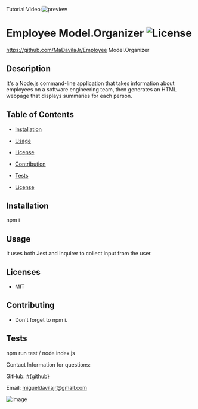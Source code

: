 Tutorial Video:![preview](https://drive.google.com/file/d/1GRkmOMiZm6apl5Puq_CnXUTkjIq2Chqs/preview)

# Employee Model.Organizer ![License](https://img.shields.io/static/v1?label=License&message=MIT&color=BLUE)
https://github.com/MaDavilaJr/Employee Model.Organizer

## Description

It's a Node.js command-line application that takes information about employees on a software engineering team, then generates an HTML webpage that displays summaries for each person.

## Table of Contents

* [Installation](#installation)
* [Usage](#usage)
* [License](#license)
* [Contribution](#contribution)
* [Tests](#test)


* [License](#license)

## Installation
npm i

## Usage
It uses both Jest and Inquirer to collect input from the user.

## Licenses
* MIT

## Contributing
* Don't forget to npm i.

## Tests
npm run test / node index.js

Contact Information for questions: 


GitHub: [#{github}](https:www.github.com/MaDavilaJr) 

Email: migueldavilajr@gmail.com

![image](https://user-images.githubusercontent.com/93358568/150728453-c552150c-5bf2-448c-8383-1d09b01c295d.png)

